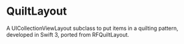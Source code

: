 # QuiltLayout
A UICollectionViewLayout subclass to put items in a quilting pattern, developed in Swift 3, ported from RFQuiltLayout.

